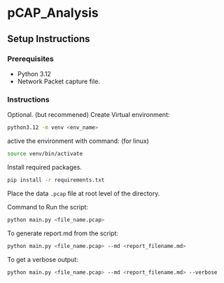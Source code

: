 # pCAP_Analysis

## Setup Instructions

### Prerequisites
- Python 3.12
- Network Packet capture file.

### Instructions
Optional. (but recommened)
Create Virtual environment:

```bash
python3.12 -m venv <env_name>
```
active the environment with command:
(for linux)

```bash
source venv/bin/activate
```
Install required packages.

```bash
pip install -r requirements.txt
```
Place the data `.pcap` file at root level of the directory.

Command to Run the script:

```bash
python main.py <file_name.pcap>
```
To generate report.md from the script:
```bash
python main.py <file_name.pcap> --md <report_filename.md>
```
To get a verbose output:
```bash
python main.py <file_name.pcap> --md <report_filename.md> --verbose
```